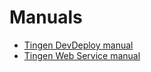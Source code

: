 <!-- u250429 -->

# Manuals

* [Tingen DevDeploy manual](./tngndvdp/)
* [Tingen Web Service manual](./tngnsrvc/)